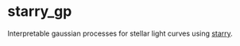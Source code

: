 # starry_gp

Interpretable gaussian processes for stellar light curves using [starry](https://github.com/rodluger/starry).
